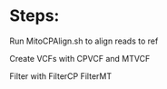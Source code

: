 # Steps: #
Run MitoCPAlign.sh to align reads to ref

Create VCFs with CPVCF and MTVCF

Filter with FilterCP FilterMT
